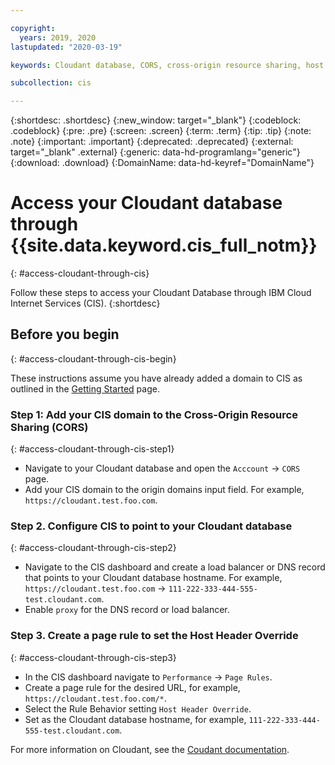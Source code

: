 ```yaml
---

copyright:
  years: 2019, 2020
lastupdated: "2020-03-19"

keywords: Cloudant database, CORS, cross-origin resource sharing, host header

subcollection: cis

---
```


{:shortdesc: .shortdesc}
{:new_window: target="_blank"}
{:codeblock: .codeblock}
{:pre: .pre}
{:screen: .screen}
{:term: .term}
{:tip: .tip}
{:note: .note}
{:important: .important}
{:deprecated: .deprecated}
{:external: target="_blank" .external}
{:generic: data-hd-programlang="generic"}
{:download: .download}
{:DomainName: data-hd-keyref="DomainName"}


# Access your Cloudant database through {{site.data.keyword.cis_full_notm}}
{: #access-cloudant-through-cis}

Follow these steps to access your Cloudant Database through IBM Cloud Internet Services (CIS).
{:shortdesc}

## Before you begin
{: #access-cloudant-through-cis-begin}

These instructions assume you have already added a domain to CIS as outlined in the [Getting Started](/docs/cis?topic=cis-getting-started) page.

### Step 1: Add your CIS domain to the Cross-Origin Resource Sharing (CORS)
{: #access-cloudant-through-cis-step1}

* Navigate to your Cloudant database and open the `Acccount` -> `CORS` page.
* Add your CIS domain to the origin domains input field. For example, `https://cloudant.test.foo.com`.

### Step 2. Configure CIS to point to your Cloudant database
{: #access-cloudant-through-cis-step2}

* Navigate to the CIS dashboard and create a load balancer or DNS record that points to your Cloudant database hostname. For example, `https://cloudant.test.foo.com` -> `111-222-333-444-555-test.cloudant.com`.
* Enable `proxy` for the DNS record or load balancer.


### Step 3. Create a page rule to set the Host Header Override
{: #access-cloudant-through-cis-step3}

* In the CIS dashboard navigate to `Performance` -> `Page Rules`.
* Create a page rule for the desired URL, for example, `https://cloudant.test.foo.com/*`.
* Select the Rule Behavior setting `Host Header Override`.
* Set as the Cloudant database hostname, for example, `111-222-333-444-555-test.cloudant.com`.

For more information on Cloudant, see the [Coudant documentation](/docs/Cloudant?topic=cloudant-getting-started-with-cloudant).
